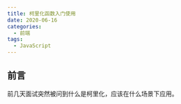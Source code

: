 ```yaml
---
title: 柯里化函数入门使用
date: 2020-06-16
categories:
  - 前端
tags:
  - JavaScript
---
```


## 前言

前几天面试突然被问到什么是柯里化，应该在什么场景下应用。
